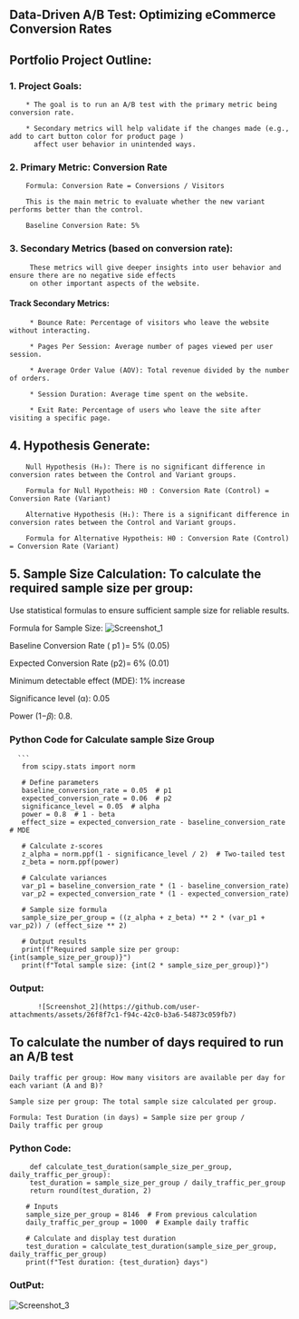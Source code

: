  ## Data-Driven A/B Test: Optimizing eCommerce Conversion Rates

 ## Portfolio Project Outline:

 ### 1. Project Goals:
 
        * The goal is to run an A/B test with the primary metric being conversion rate.
        
        * Secondary metrics will help validate if the changes made (e.g., add to cart button color for product page ) 
          affect user behavior in unintended ways.

 ### 2. Primary Metric: Conversion Rate
 
        Formula: Conversion Rate = Conversions / Visitors
        
        This is the main metric to evaluate whether the new variant performs better than the control.

        Baseline Conversion Rate: 5%

 ### 3. Secondary Metrics (based on conversion rate):
         These metrics will give deeper insights into user behavior and ensure there are no negative side effects 
         on other important aspects of the website.
          
   #### Track  Secondary Metrics:
  
         * Bounce Rate: Percentage of visitors who leave the website without interacting.
         
         * Pages Per Session: Average number of pages viewed per user session.
         
         * Average Order Value (AOV): Total revenue divided by the number of orders.
         
         * Session Duration: Average time spent on the website.
         
         * Exit Rate: Percentage of users who leave the site after visiting a specific page.
         

## 4. Hypothesis Generate:

        Null Hypothesis (H₀): There is no significant difference in conversion rates between the Control and Variant groups.

        Formula for Null Hypotheis: H0 : Conversion Rate (Control) = Conversion Rate (Variant)

        Alternative Hypothesis (H₁): There is a significant difference in conversion rates between the Control and Variant groups.

        Formula for Alternative Hypotheis: H0 : Conversion Rate (Control) = Conversion Rate (Variant)
        
## 5. Sample Size Calculation:  To calculate the required sample size per group:

   Use statistical formulas to ensure sufficient sample size for reliable results.

   Formula for Sample Size:  ![Screenshot_1](https://github.com/user-attachments/assets/2e2e906e-3da8-41f0-960e-4ff00135a2f7)



   Baseline Conversion Rate ( p1 )= 5% (0.05)

   Expected Conversion Rate (p2)= 6% (0.01)

   Minimum detectable effect (MDE): 1% increase 

   Significance level (α): 0.05

   Power (1−𝛽): 0.8.

   ### Python Code for Calculate sample Size Group

      ```
       from scipy.stats import norm
  
       # Define parameters
       baseline_conversion_rate = 0.05  # p1
       expected_conversion_rate = 0.06  # p2
       significance_level = 0.05  # alpha
       power = 0.8  # 1 - beta
       effect_size = expected_conversion_rate - baseline_conversion_rate  # MDE
       
       # Calculate z-scores
       z_alpha = norm.ppf(1 - significance_level / 2)  # Two-tailed test
       z_beta = norm.ppf(power)
       
       # Calculate variances
       var_p1 = baseline_conversion_rate * (1 - baseline_conversion_rate)
       var_p2 = expected_conversion_rate * (1 - expected_conversion_rate)
       
       # Sample size formula
       sample_size_per_group = ((z_alpha + z_beta) ** 2 * (var_p1 + var_p2)) / (effect_size ** 2)
       
       # Output results
       print(f"Required sample size per group: {int(sample_size_per_group)}")
       print(f"Total sample size: {int(2 * sample_size_per_group)}")

   ### Output:
   
           ![Screenshot_2](https://github.com/user-attachments/assets/26f8f7c1-f94c-42c0-b3a6-54873c059fb7)

## To calculate the number of days required to run an A/B test


    Daily traffic per group: How many visitors are available per day for each variant (A and B)?
    
    Sample size per group: The total sample size calculated per group.
    
    Formula: Test Duration (in days) = Sample size per group / Daily traffic per group

   ### Python Code:

         def calculate_test_duration(sample_size_per_group, daily_traffic_per_group):
         test_duration = sample_size_per_group / daily_traffic_per_group
         return round(test_duration, 2)

        # Inputs
        sample_size_per_group = 8146  # From previous calculation
        daily_traffic_per_group = 1000  # Example daily traffic
        
        # Calculate and display test duration
        test_duration = calculate_test_duration(sample_size_per_group, daily_traffic_per_group)
        print(f"Test duration: {test_duration} days")

   ### OutPut:
   
   ![Screenshot_3](https://github.com/user-attachments/assets/1ef935c0-d6f6-4bb6-ad67-d741129e9a8d)



   
